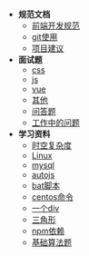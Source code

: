   - **规范文档**
    - [前端开发规范](content/guifan.md)
    - [git使用](content/git.md)
    - [项目建议](content/xmjy.md)
  - **面试题**
    - [css](content/css.md)
    - [js](content/js.md)
    - [vue](content/vue.md)
    - [其他](content/other.md)
    - [问答题](content/questions.md)
    - [工作中的问题](content/%E9%9A%BE%E7%82%B9.md)
  - **学习资料**
    - [时空复杂度](other/STC.md)
    - [Linux](other/Linux.md)
    - [mysql](other/mysql.md)
    - [autojs](other/autojs.md)
    - [bat脚本](other/batScript.md)
    - [centos命令](other/CentOS.md)
    - [一个div](other/oneDiv.md)
    - [三角形](other/triangle.md)
    - [npm依赖](other/npm.md)
    - [基础算法题](other/%E5%9F%BA%E7%A1%80%E7%AE%97%E6%B3%95.md)
